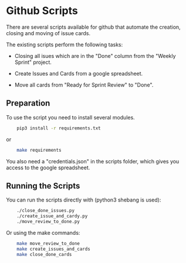 # Github Scripts

There are several scripts available for github that automate the creation, closing and moving of issue cards.

The existing scripts perform the following tasks:

* Closing all isues which are in the "Done" column from the "Weekly Sprint" project.

* Create Issues and Cards from a google spreadsheet.

* Move all cards from "Ready for Sprint Review" to "Done".

## Preparation
To use the script you need to install several modules.

~~~BASH
	pip3 install -r requirements.txt
~~~
  or
~~~BASH
	make requirements
~~~

You also need a "credentials.json" in the scripts folder, which gives you access to the google spreadsheet. 
  


## Running the Scripts

You can run the scripts directly with (python3 shebang is used):

~~~BASH
	./close_done_issues.py
	./create_issue_and_cardy.py
	./move_review_to_done.py
~~~

Or using the make commands:

~~~BASH
	make move_review_to_done
	make create_issues_and_cards
	make close_done_cards
~~~
